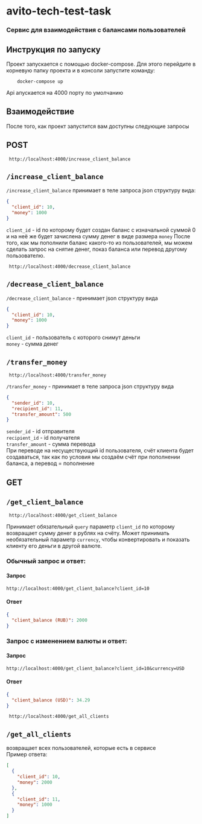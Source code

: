 # avito-tech-test-task

### Сервис для взаимодействия с балансами пользователей

## Инструкция по запуску

Проект запускается с помощью docker-compose. Для этого перейдите в корневую папку проекта и в консоли запустите команду:

```
    docker-compose up
```

Api апускается на 4000 порту по умолчанию

## Взаимодействие

После того, как проект запустится вам доступны следующие запросы

## POST

```http request
 http://localhost:4000/increase_client_balance
```

## `/increase_client_balance`

`/increase_client_balance` принимает в теле запроса json структуру вида:

```json
{
  "client_id": 10,
  "money": 1000
}
```

`client_id` - id по которому будет создан баланс с изначальной суммой 0 и на неё же будет зачислена сумму денег в виде
размера `money`
После того, как мы пополнили баланс какого-то из пользователей, мы можем сделать запрос на снятие денег, показ баланса
или перевод другому пользователю.

```http request
 http://localhost:4000/decrease_client_balance
```

## `/decrease_client_balance`

`/decrease_client_balance` - принимает json структуру вида

```json
{
  "client_id": 10,
  "money": 1000
}
```

`client_id` - пользователь с которого снимут деньги <br>
`money` - сумма денег

## `/transfer_money`

```http request
 http://localhost:4000/transfer_money
```

`/transfer_money` - принимает в теле запроса json структуру вида

```json
{
  "sender_id": 10,
  "recipient_id": 11,
  "transfer_amount": 500
}
```

`sender_id` - id отправителя <br>
`recipient_id` - id получателя <br>
`transfer_amount` - сумма перевода <br>
При переводе на несуществующий id пользователя, счёт клиента будет создаваться, так как по условия мы создаём счёт при
пополнении баланса, а перевод = пополнение

## GET

## `/get_client_balance`

```http request
 http://localhost:4000/get_client_balance
```

Принимает обязательный `query` параметр `client_id` по которому возвращает сумму денег в рублях на счёту. Может
принимать необязательный параметр `currency`, чтобы конвертировать и показать клиенту его деньги в другой валюте. <br>

### Обычный запрос и ответ:

#### Запрос

```http request
http://localhost:4000/get_client_balance?client_id=10
```

#### Ответ

```json
{
  "client_balance (RUB)": 2000
}
```

### Запрос с изменением валюты и ответ:

#### Запрос

```http request
http://localhost:4000/get_client_balance?client_id=10&currency=USD
```

#### Ответ

```json
{
  "client_balance (USD)": 34.29
}
```

```http request
 http://localhost:4000/get_all_clients
```

## `/get_all_clients`

возвращает всех пользователей, которые есть в сервисе<br>
Пример ответа:

```json
[
  {
    "client_id": 10,
    "money": 2000
  },
  {
    "client_id": 11,
    "money": 1000
  }
]
```